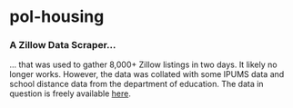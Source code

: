 # pol-housing

### A Zillow Data Scraper...
<p>... that was used to gather 8,000+ Zillow listings in two days. It likely no longer works. However, the data was collated with some IPUMS data and school distance data from the department of education. The data in question is freely available <a href="https://drive.google.com/drive/folders/1Rl5qRtpXdoL3UPHq1YbVJX0fisJj8dwo?usp=sharing">here</a>.</p>
